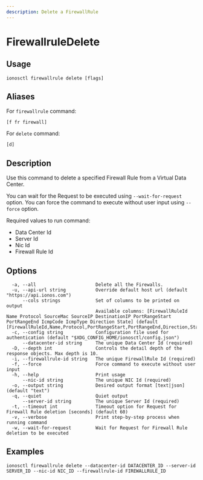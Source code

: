 ```yaml
---
description: Delete a FirewallRule
---
```


# FirewallruleDelete

## Usage

```text
ionosctl firewallrule delete [flags]
```

## Aliases

For `firewallrule` command:

```text
[f fr firewall]
```

For `delete` command:

```text
[d]
```

## Description

Use this command to delete a specified Firewall Rule from a Virtual Data Center.

You can wait for the Request to be executed using `--wait-for-request` option. You can force the command to execute without user input using `--force` option.

Required values to run command:

* Data Center Id
* Server Id
* Nic Id
* Firewall Rule Id

## Options

```text
  -a, --all                      Delete all the Firewalls.
  -u, --api-url string           Override default host url (default "https://api.ionos.com")
      --cols strings             Set of columns to be printed on output 
                                 Available columns: [FirewallRuleId Name Protocol SourceMac SourceIP DestinationIP PortRangeStart PortRangeEnd IcmpCode IcmpType Direction State] (default [FirewallRuleId,Name,Protocol,PortRangeStart,PortRangeEnd,Direction,State])
  -c, --config string            Configuration file used for authentication (default "$XDG_CONFIG_HOME/ionosctl/config.json")
      --datacenter-id string     The unique Data Center Id (required)
  -D, --depth int                Controls the detail depth of the response objects. Max depth is 10.
  -i, --firewallrule-id string   The unique FirewallRule Id (required)
  -f, --force                    Force command to execute without user input
  -h, --help                     Print usage
      --nic-id string            The unique NIC Id (required)
  -o, --output string            Desired output format [text|json] (default "text")
  -q, --quiet                    Quiet output
      --server-id string         The unique Server Id (required)
  -t, --timeout int              Timeout option for Request for Firewall Rule deletion [seconds] (default 60)
  -v, --verbose                  Print step-by-step process when running command
  -w, --wait-for-request         Wait for Request for Firewall Rule deletion to be executed
```

## Examples

```text
ionosctl firewallrule delete --datacenter-id DATACENTER_ID --server-id SERVER_ID --nic-id NIC_ID --firewallrule-id FIREWALLRULE_ID
```

